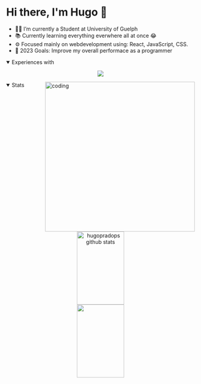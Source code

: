 # Hi there, I'm Hugo 👋 

- 👨‍💻 I’m currently a Student at University of Guelph 
- 📚 Currently learning everything everwhere all at once 😂
- ⚙️ Focused mainly on webdevelopment using: React, JavaScript, CSS.
- 🚀 2023 Goals: Improve my overall performace as a programmer


<details open>
<summary>  Experiences with</summary>
<p align="center">
        <a href="https://skillicons.dev">
            <img src="https://skillicons.dev/icons?i=react,javascript,html,c,java,git,docker,linux"/>
        </a>
    </p>
</details>

<img align = "right" alt="coding" width ="400" src = "https://camo.githubusercontent.com/c1dcb74cc1c1835b1d716f5051499a2814c683c806b15f04b0eba492863703e9/68747470733a2f2f63646e2e6472696262626c652e636f6d2f75736572732f3733303730332f73637265656e73686f74732f363538313234332f6176656e746f2e676966">

<details open>
<summary>  Stats </summary>
<div align="center">  
  <img width="50%" height="195px" src="https://github-readme-stats.vercel.app/api?username=hugopradops&show_icons=true&count_private=true&hide_border=true&title_color=58A6FF&icon_color=1F6FEB&text_color=C3D1D9&bg_color=0D1117" alt="hugopradops github stats" /> 
  <img width="50%" height="195px" src="https://github-readme-stats.vercel.app/api/top-langs/?username=hugopradops&layout=compact&hide_border=true&title_color=58A6FF&text_color=C3D1D9&bg_color=0D1117" />
</div>
</details>

<!-- 
For any one that need it use it :
https://github.com/anuraghazra/github-readme-stats/blob/master/themes/README.md

https://github.com/rudrabarad/Gifs -->
